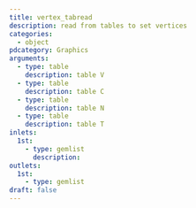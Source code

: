 ```yaml
---
title: vertex_tabread
description: read from tables to set vertices
categories:
  - object
pdcategory: Graphics
arguments:
  - type: table
    description: table V
  - type: table
    description: table C
  - type: table
    description: table N
  - type: table
    description: table T
inlets:
  1st:
    - type: gemlist
      description:
outlets:
  1st:
    - type: gemlist
draft: false
---
```

